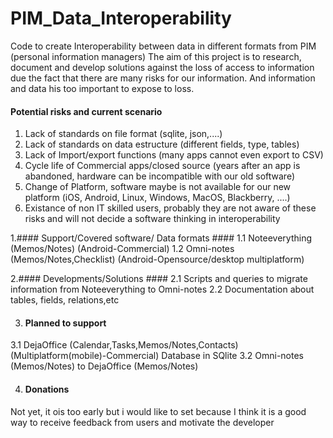 # PIM_Data_Interoperability

Code to create Interoperability between data in different formats from PIM (personal information managers)
The aim of this project is to research, document and develop solutions against the loss of access to information due the fact that 
there are many risks for our information. And information and data his too important to expose to loss.


#### Potential risks and current scenario ####
1. Lack of standards on file format (sqlite, json,....)
2. Lack of standards on data estructure (different fields, type, tables)
3. Lack of Import/export functions (many apps cannot even export to CSV)
4. Cycle life of Commercial apps/closed source (years after an app is abandoned, hardware can be incompatible with our old software)
5. Change of Platform, software maybe is not available for our new platform (iOS, Android, Linux, Windows, MacOS, Blackberry, ....)
6. Existance of non IT skilled users, probably they are not aware of these risks and will not decide a software thinking in interoperability


1.#### Support/Covered software/ Data formats ####
1.1 Noteeverything (Memos/Notes) (Android-Commercial)
1.2 Omni-notes (Memos/Notes,Checklist) (Android-Opensource/desktop multiplatform)


2.#### Developments/Solutions ####
2.1 Scripts and queries to migrate information from Noteeverything to Omni-notes
2.2 Documentation about tables, fields, relations,etc


3. #### Planned to support ####
3.1 DejaOffice (Calendar,Tasks,Memos/Notes,Contacts) (Multiplatform(mobile)-Commercial)
    Database in SQlite
3.2 Omni-notes (Memos/Notes) to DejaOffice (Memos/Notes)
    
    

4. #### Donations #### 
Not yet, it ois too early but i would like to set because I think it is a good way to receive feedback from users and motivate the developer



